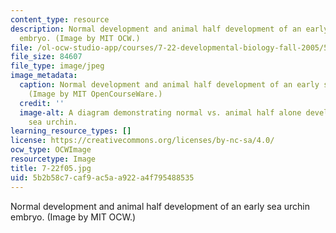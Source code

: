 ```yaml
---
content_type: resource
description: Normal development and animal half development of an early sea urchin
  embryo. (Image by MIT OCW.)
file: /ol-ocw-studio-app/courses/7-22-developmental-biology-fall-2005/5b2b58c7caf9ac5aa922a4f795488535_7-22f05.jpg
file_size: 84607
file_type: image/jpeg
image_metadata:
  caption: Normal development and animal half development of an early sea urchin embryo.
    (Image by MIT OpenCourseWare.)
  credit: ''
  image-alt: A diagram demonstrating normal vs. animal half alone development of a
    sea urchin.
learning_resource_types: []
license: https://creativecommons.org/licenses/by-nc-sa/4.0/
ocw_type: OCWImage
resourcetype: Image
title: 7-22f05.jpg
uid: 5b2b58c7-caf9-ac5a-a922-a4f795488535
---
```

Normal development and animal half development of an early sea urchin embryo. (Image by MIT OCW.)
